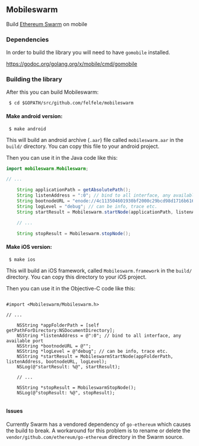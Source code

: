 ## Mobileswarm

Build [Ethereum Swarm](https://github.com/ethersphere/swarm/) on mobile

### Dependencies

In order to build the library you will need to have `gomobile` installed.

https://godoc.org/golang.org/x/mobile/cmd/gomobile

### Building the library

After this you can build Mobileswarm:

` $ cd $GOPATH/src/github.com/felfele/mobileswarm`

#### Make android version:

` $ make android`

This will build an android archive (`.aar`) file called `mobileswarm.aar` in the `build/` directory. You can copy this file to your android project.

Then you can use it in the Java code like this:

```java
import mobileswarm.Mobileswarm;

// ...

    String applicationPath = getAbsolutePath();
    String listenAddress = ":0"; // bind to all interface, any available port
    String bootnodeURL = "enode://4c113504601930bf2000c29bcd98d1716b6167749f58bad703bae338332fe93cc9d9204f08afb44100dc7bea479205f5d162df579f9a8f76f8b402d339709023@3.122.203.99:30301";
    String logLevel = "debug"; // can be info, trace etc.
    String startResult = Mobileswarm.startNode(applicationPath, listenAddress, bootnodeURL, logLevel);

    // ...

    String stopResult = Mobileswarm.stopNode();
```

#### Make iOS version:

` $ make ios`

This will build an iOS framework, called `Mobileswarm.framework` in the `build/` directory. You can copy this directory to your iOS project.

Then you can use it in the Objective-C code like this:

```objc

#import <Mobileswarm/Mobileswarm.h>

// ...

    NSString *appFolderPath = [self getPathForDirectory:NSDocumentDirectory];
    NSString *listenAddress = @":0"; // bind to all interface, any available port
    NSString *bootnodeURL = @"";
    NSString *logLevel = @"debug"; // can be info, trace etc.
    NSString *startResult = MobileswarmStartNode(appFolderPath, listenAddress, bootnodeURL, logLevel);
    NSLog(@"startResult: %@", startResult);

    // ...

    NSString *stopResult = MobileswarmStopNode();
    NSLog(@"stopResult: %@", stopResult);


```

#### Issues

Currently Swarm has a vendored dependency of `go-ethereum` which causes the build to break. A workaround for this problem is to rename or delete the `vendor/github.com/ethereum/go-ethereum` directory in the Swarm source.
